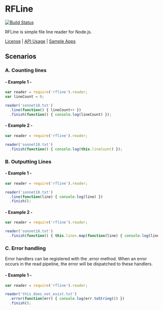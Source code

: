 # RFLine

[![Build Status](https://travis-ci.org/dicksont/rfline.svg?branch=master)](https://travis-ci.org/dicksont/rfline)

RFLine is simple file line reader for Node.js.

[License](LICENSE) | [API Usage](API.md) | [Sample Apps](//github.com/dicksont/rfline-examples)

## Scenarios
### A. Counting lines

#### - Example 1 -

```javascript
var reader = require('rfline').reader;
var lineCount = 0;

reader('sonnet18.txt')
  .line(function() { lineCount++ })
  .finish(function() { console.log(lineCount) });
```

#### - Example 2 -

```javascript
var reader = require('rfline').reader;

reader('sonnet18.txt')
  .finish(function() { console.log(this.lineCount) });
```

### B. Outputting Lines

#### - Example 1 -

```javascript
var reader = require('rfline').reader;

reader('sonnet18.txt')
  .line(function(line) { console.log(line) })
  .finish();
```

#### - Example 2 -

```javascript
var reader = require('rfline').reader;

reader('sonnet18.txt')
  .finish(function() { this.lines.map(function(line) { console.log(line) }});
```

### C. Error handling

Error handlers can be registered with the .error method. When an error occurs in the read pipeline, the error will be dispatched to these handlers.

#### - Example 1 -

```javascript
var reader = require('rfline').reader;

reader('this_does_not_exist.txt')
  .error(function(err) { console.log(err.toString()) })
  .finish();
```
